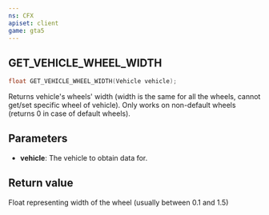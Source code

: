 ```yaml
---
ns: CFX
apiset: client
game: gta5
---
```

## GET_VEHICLE_WHEEL_WIDTH

```c
float GET_VEHICLE_WHEEL_WIDTH(Vehicle vehicle);
```

Returns vehicle's wheels' width (width is the same for all the wheels, cannot get/set specific wheel of vehicle).
Only works on non-default wheels (returns 0 in case of default wheels).

## Parameters
* **vehicle**: The vehicle to obtain data for.

## Return value
Float representing width of the wheel (usually between 0.1 and 1.5)
